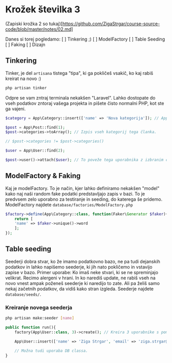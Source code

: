 # Krožek številka 3

(Zapiski krožka 2 so tukaj)[https://github.com/ZigaStrgar/course-source-code/blob/master/notes/02.md]

Danes si torej pogledamo:
[ ] Tinkering ;)
[ ] ModelFactory
[ ] Table Seeding
[ ] Faking
[ ] Dizajn

## Tinkering

Tinker, je del `artisana` tistega "tipa", ki ga pokličeš vsakič, ko kaj rabiš kreirat na novo :)

```bash
php artisan tinker
```

Odpre se vam zntraj terminala nekakšen "Laravel". Lahko dostopate do vseh podatkov zntoraj vašega projekta in pišete čisto normalni PHP, kot ste ga vajeni.

```php
$category = App\Category::insert(['name' => 'Nova kategorija']); // App\Category zaradi tega, ker je Category.php v App "namespace-u".

$post = App\Post::find(1);
$post->categories->toArray(); // Izpis vseh kategorij tega članka.

// $post->categories != $post->categories()

$user = App\User::find(2);

$post->user()->attach($user); // To poveže tega uporabnika z izbranim člankom.
```

## ModelFactory & Faking

Kaj je modelFactory. To je način, kjer lahko definiramo nekakšen "model" kako naj naši random fake podatki predstavljajo zapis v bazi. To je predvsem zelo uporabno za testiranje in seeding, do katerega še pridemo. ModelFactory najdete `database/factories/ModelFactory.php`

```php
$factory->define(App\Category::class, function(Faker\Generator $faker){
    return [
	'name' => $faker->unique()->word
    ];
});
```

## Table seeding

Seederji dobra stvar, ko že imamo podatkovno bazo, ne pa tudi dejanskih podatkov in lahko napišemo seederje, ki jih nato pokličemo in vstavijo zapise v bazo. Primer uporabe: Ko imaš neke stvari, ki se ne spreminjajo velikrat. Recimo alergeni v hrani. In ko narediš update, ne rabiš vseh na novo vnest ampak poženeš seederje ki naredijo to zate. Ali pa želiš samo nekaj začetnih podatkov, da vidiš kako stran izgleda. Seederje najdete `database/seeds/`.

### Kreiranje novega seederja

```bash
php artisan make:seeder [name]
```

```php
public function run(){
    factory(App\User::class, 3)->create(); // Kreira 3 uporabnike s pomočjo modelFactory definicije.

    App\User::insert(['name' => 'Ziga Strgar', 'email' => 'ziga.strgar@gmail.com', 'password' => bcrypt('mypass')]); // Alternativa

    // Možna tudi uporaba DB classa.
}
```

